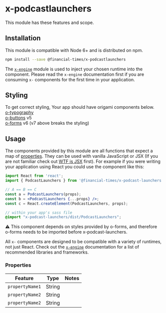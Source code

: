 # x-podcastlaunchers

This module has these features and scope.


## Installation

This module is compatible with Node 6+ and is distributed on npm.

```bash
npm install --save @financial-times/x-podcastlaunchers
```

The [`x-engine`][engine] module is used to inject your chosen runtime into the component. Please read the `x-engine` documentation first if you are consuming `x-` components for the first time in your application.

[engine]: https://github.com/Financial-Times/x-dash/tree/master/packages/x-engine

## Styling

To get correct styling, Your app should have origami components below.  
[o-typography](https://registry.origami.ft.com/components/o-typography)  
[o-buttons](https://registry.origami.ft.com/components/o-buttons) v5  
[o-forms](https://registry.origami.ft.com/components/o-forms)  v6 (v7 above breaks the styling)

## Usage

The components provided by this module are all functions that expect a map of [properties](#properties). They can be used with vanilla JavaScript or JSX (If you are not familiar check out [WTF is JSX][jsx-wtf] first). For example if you were writing your application using React you could use the component like this:

```jsx
import React from 'react';
import { PodcastLaunchers } from '@financial-times/x-podcast-launchers';

// A == B == C
const a = PodcastLaunchers(props);
const b = <PodcastLaunchers {...props} />;
const c = React.createElement(PodcastLaunchers, props);
```

```scss
// within your app's sass file
@import "x-podcast-launchers/dist/PodcastLaunchers";
```
:warning: This component depends on styles provided by o-forms, and therefore o-forms needs to be imported before x-podcast-launchers.

All `x-` components are designed to be compatible with a variety of runtimes, not just React. Check out the [`x-engine`][engine] documentation for a list of recommended libraries and frameworks.

[jsx-wtf]: https://jasonformat.com/wtf-is-jsx/

### Properties

Feature          | Type   | Notes
-----------------|--------|----------------------------
`propertyName1`  | String |
`propertyName2`  | String |
`propertyName2`  | String |
